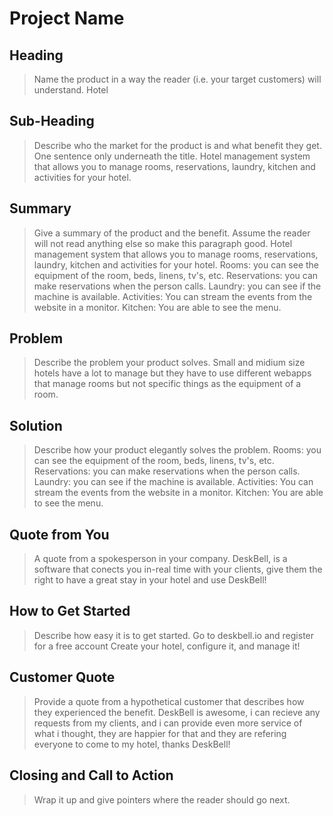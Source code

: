 # Project Name #

<!-- 
> This material was originally posted [here](http://www.quora.com/What-is-Amazons-approach-to-product-development-and-product-management). It is reproduced here for posterities sake.

There is an approach called "working backwards" that is widely used at Amazon. They work backwards from the customer, rather than starting with an idea for a product and trying to bolt customers onto it. While working backwards can be applied to any specific product decision, using this approach is especially important when developing new products or features.

For new initiatives a product manager typically starts by writing an internal press release announcing the finished product. The target audience for the press release is the new/updated product's customers, which can be retail customers or internal users of a tool or technology. Internal press releases are centered around the customer problem, how current solutions (internal or external) fail, and how the new product will blow away existing solutions.

If the benefits listed don't sound very interesting or exciting to customers, then perhaps they're not (and shouldn't be built). Instead, the product manager should keep iterating on the press release until they've come up with benefits that actually sound like benefits. Iterating on a press release is a lot less expensive than iterating on the product itself (and quicker!).

If the press release is more than a page and a half, it is probably too long. Keep it simple. 3-4 sentences for most paragraphs. Cut out the fat. Don't make it into a spec. You can accompany the press release with a FAQ that answers all of the other business or execution questions so the press release can stay focused on what the customer gets. My rule of thumb is that if the press release is hard to write, then the product is probably going to suck. Keep working at it until the outline for each paragraph flows. 

Oh, and I also like to write press-releases in what I call "Oprah-speak" for mainstream consumer products. Imagine you're sitting on Oprah's couch and have just explained the product to her, and then you listen as she explains it to her audience. That's "Oprah-speak", not "Geek-speak".

Once the project moves into development, the press release can be used as a touchstone; a guiding light. The product team can ask themselves, "Are we building what is in the press release?" If they find they're spending time building things that aren't in the press release (overbuilding), they need to ask themselves why. This keeps product development focused on achieving the customer benefits and not building extraneous stuff that takes longer to build, takes resources to maintain, and doesn't provide real customer benefit (at least not enough to warrant inclusion in the press release).
 -->
 
## Heading ##
  > Name the product in a way the reader (i.e. your target customers) will understand.
  Hotel 

## Sub-Heading ##
  > Describe who the market for the product is and what benefit they get. One sentence only underneath the title.
    Hotel management system that allows you to manage rooms, reservations, laundry, kitchen and activities for your hotel.

## Summary ##
  > Give a summary of the product and the benefit. Assume the reader will not read anything else so make this paragraph good.
  Hotel management system that allows you to manage rooms, reservations, laundry, kitchen and activities for your hotel.
    Rooms: you can see the equipment of the room, beds, linens, tv's, etc.
    Reservations: you can make reservations when the person calls.
    Laundry: you can see if the machine is available.
    Activities: You can stream the events from the website in a monitor.
    Kitchen: You are able to see the menu.

## Problem ##
  > Describe the problem your product solves.
  Small and midium size hotels have a lot to manage but they have to use different webapps that manage rooms but not specific things as the equipment of a room.

## Solution ##
  > Describe how your product elegantly solves the problem.
    Rooms: you can see the equipment of the room, beds, linens, tv's, etc.
    Reservations: you can make reservations when the person calls.
    Laundry: you can see if the machine is available.
    Activities: You can stream the events from the website in a monitor.
    Kitchen: You are able to see the menu.


## Quote from You ##
  > A quote from a spokesperson in your company.
DeskBell, is a software that conects you in-real time with your clients, give them the right to have a great stay in your hotel and use DeskBell! 

## How to Get Started ##
  > Describe how easy it is to get started.
    Go to deskbell.io and register for a free account
    Create your hotel, configure it, and manage it!

## Customer Quote ##
  > Provide a quote from a hypothetical customer that describes how they experienced the benefit.
DeskBell is awesome, i can recieve any requests from my clients, and i can provide even more service of what i thought, they are happier for that and they are refering everyone to come to my hotel, thanks DeskBell!

## Closing and Call to Action ##
  > Wrap it up and give pointers where the reader should go next.

